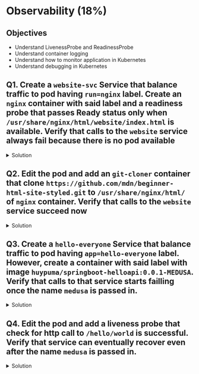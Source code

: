 # Observability (18%)

## Objectives
- Understand LivenessProbe and ReadinessProbe
- Understand container logging
- Understand how to monitor application in Kubernetes
- Understand debugging in Kubernetes

## Q1. Create a `website-svc` Service that balance traffic to pod having `run=nginx` label. Create an `nginx` container with said label and a readiness probe that passes Ready status only when `/usr/share/nginx/html/website/index.html` is available. Verify that calls to the `website` service always fail because there is no pod available

<details><summary>Solution</summary>

Create the `website-svc` service

```
k create service nodeport website-svc --tcp=80:80 -o yaml -n ckad

$ k get svc -n ckad -o wide
NAME          TYPE       CLUSTER-IP     EXTERNAL-IP   PORT(S)        AGE     SELECTOR
website-svc   NodePort   10.97.37.172   <none>        80:30522/TCP   5m20s   app=website-svc

$ minikube service website-svc -n ckad
|-----------|-------------|-------------|---------------------------|
| NAMESPACE |    NAME     | TARGET PORT |            URL            |
|-----------|-------------|-------------|---------------------------|
| ckad      | website-svc | 80-80/80    | http://192.168.64.6:30522 |
|-----------|-------------|-------------|---------------------------|

```

Create the `nginx` pod with label `app=website-svc`. Skip the readiness probe to verify that earlier service setup is correct

```
$ k run nginx --image=nginx -n ckad -lapp=website-svc
pod/nginx created

$ k get pod,svc -n ckad -o wide
NAME        READY   STATUS    RESTARTS   AGE   IP           NODE       NOMINATED NODE   READINESS GATES
pod/nginx   1/1     Running   0          18s   172.17.0.5   minikube   <none>           <none>

NAME                  TYPE       CLUSTER-IP     EXTERNAL-IP   PORT(S)        AGE     SELECTOR
service/website-svc   NodePort   10.97.37.172   <none>        80:30522/TCP   8m37s   app=website-svc

$ curl 192.168.64.6:30522
<!DOCTYPE html>
<html>
<head>
<title>Welcome to nginx!</title>
<style>
    body {
        width: 35em;
        margin: 0 auto;
        font-family: Tahoma, Verdana, Arial, sans-serif;
    }
</style>
</head>
<body>
<h1>Welcome to nginx!</h1>
<p>If you see this page, the nginx web server is successfully installed and
working. Further configuration is required.</p>

<p>For online documentation and support please refer to
<a href="http://nginx.org/">nginx.org</a>.<br/>
Commercial support is available at
<a href="http://nginx.com/">nginx.com</a>.</p>

<p><em>Thank you for using nginx.</em></p>
</body>
</html>
```

Recreate the pod, add the stated readiness probe

```
$ cat /tmp/probe-nginx.yaml 
apiVersion: v1
kind: Pod
metadata:
  creationTimestamp: null
  labels:
    app: website-svc
  name: nginx
spec:
  containers:
  - image: nginx
    name: nginx
    resources: {}
    readinessProbe:
      exec:
        command: ['ls', '/usr/share/nginx/html/website/index.html']
  dnsPolicy: ClusterFirst
  restartPolicy: Always
status: {}


$ k describe pod nginx -n ckad
Name:         nginx
Namespace:    ckad
...
Events:
  Type     Reason     Age               From               Message
  ----     ------     ----              ----               -------
  Normal   Scheduled  70s               default-scheduler  Successfully assigned ckad/nginx to minikube
  Normal   Pulling    69s               kubelet, minikube  Pulling image "nginx"
  Normal   Pulled     64s               kubelet, minikube  Successfully pulled image "nginx"
  Normal   Created    64s               kubelet, minikube  Created container nginx
  Normal   Started    63s               kubelet, minikube  Started container nginx
  Warning  Unhealthy  5s (x6 over 55s)  kubelet, minikube  Readiness probe failed: ls: cannot access '/usr/share/nginx/html/website/index.html': No such file or directory

```

The `website-svc` is now not accessible

```
$ curl 192.168.64.6:30522
curl: (7) Failed to connect to 192.168.64.6 port 30522: Connection refused
```

</details>


## Q2. Edit the pod and add an `git-cloner` container that clone `https://github.com/mdn/beginner-html-site-styled.git` to `/usr/share/nginx/html/` of `nginx` container. Verify that calls to the `website` service succeed now

<details><summary>Solution</summary>

Edit the pod's yaml file to add a `git-cloner` container. Note: it is important that `git-cloner` is part of `initContainers` and not 

```yaml
apiVersion: v1
kind: Pod
metadata:
  creationTimestamp: null
  labels:
    app: website-svc
  name: nginx
spec:
  volumes:
  - name: git-volume
    emptyDir: {}
  containers:
  - image: nginx
    name: nginx
    resources: {}
    volumeMounts:
    - name: git-volume
      mountPath: /usr/share/nginx/html
    readinessProbe:
      exec:
        command: ['ls', '/usr/share/nginx/html/website/index.html']
  initContainers:
  - image: alpine/git
    name: git-cloner
    command: ['git', 'clone', 'https://github.com/mdn/beginner-html-site-styled.git', 'website']
    volumeMounts:
    - name: git-volume
      mountPath: /git
  dnsPolicy: ClusterFirst
  restartPolicy: Never
status: {}
```

Verify that the pod has now gone thru init, probed for readiness to ready

```
$ k apply -f /tmp/probe-nginx.yaml -n ckad
pod/nginx created

$ k get pod -n ckad
NAME    READY   STATUS     RESTARTS   AGE
nginx   0/1     Init:0/1   0          3s

$ k get pod -n ckad
NAME    READY   STATUS    RESTARTS   AGE
nginx   0/1     Running   0          19s

$ k get pod -n ckad
NAME    READY   STATUS    RESTARTS   AGE
nginx   1/1     Running   0          22s

$ curl 192.168.64.6:30522/website/index.html
<!DOCTYPE html>
<html>
  <head>
    <meta charset="utf-8">
    <title>My test page</title>
    <link href="http://fonts.googleapis.com/css?family=Open+Sans" rel="stylesheet" type="text/css">
    <link href="styles/style.css" rel="stylesheet" type="text/css">
  </head>
  <body>
    <h1>Mozilla is cool</h1>
    <img src="images/firefox-icon.png" alt="The Firefox logo: a flaming fox surrounding the Earth.">

    <p>At Mozilla, we’re a global community of</p>

    <ul> <!-- changed to list in the tutorial -->
      <li>technologists</li>
      <li>thinkers</li>
      <li>builders</li>
    </ul>

    <p>working together to keep the Internet alive and accessible, so people worldwide can be informed contributors and creators of the Web. We believe this act of human collaboration across an open platform is essential to individual growth and our collective future.</p>

    <p>Read the <a href="https://www.mozilla.org/en-US/about/manifesto/">Mozilla Manifesto</a> to learn even more about the values and principles that guide the pursuit of our mission.</p>
  </body>
</html>
```
  
</details>  

## Q3. Create a `hello-everyone` Service that balance traffic to pod having `app=hello-everyone` label. However, create a container with said label with image `huypuma/springboot-helloapi:0.0.1-MEDUSA`. Verify that calls to that service starts failling once the name `medusa` is passed in.

<details><summary>Solution</summary>

Create the `hello-everyone` service

```
$ k create svc nodeport hello-everyone --tcp=8080 -n ckad
service/hello-everyone created

$ k describe service hello-everyone -n ckad
Name:                     hello-everyone
Namespace:                ckad
Labels:                   app=hello-everyone
Annotations:              <none>
Selector:                 app=hello-everyone
Type:                     NodePort
IP:                       10.97.185.220
Port:                     8080  8080/TCP
TargetPort:               8080/TCP
NodePort:                 8080  30701/TCP
Endpoints:                <none>
Session Affinity:         None
External Traffic Policy:  Cluster
Events:                   <none>
```

Create the pod

```
$ k run hello-medusa --image=huypuma/springboot-helloapi:0.0.1-MEDUSA -lapp=hello-everyone -n ckad
pod/hello-medusa created

$ minikube service list | grep hello-everyone
| ckad                 | hello-everyone            | 8080/8080    | http://192.168.64.6:30701 |

$ curl http://192.168.64.6:30701/hello/someone
Hello someone

$ curl http://192.168.64.6:30701/hello/another
Hello another

$ curl http://192.168.64.6:30701/hello/medusa
{"timestamp":"2020-10-11T16:52:25.793+00:00","status":500,"error":"Internal Server Error","message":"","path":"/hello/medusa"}


$ curl http://192.168.64.6:30701/hello/another
{"timestamp":"2020-10-11T16:52:41.764+00:00","status":500,"error":"Internal Server Error","message":"","path":"/hello/another"}

$ curl http://192.168.64.6:30701/hello/someone
{"timestamp":"2020-10-11T16:52:50.854+00:00","status":500,"error":"Internal Server Error","message":"","path":"/hello/someone"} 
```

</details>

## Q4. Edit the pod and add a liveness probe that check for http call to `/hello/world` is successful. Verify that service can eventually recover even after the name `medusa` is passed in.

<details><summary>Solution</summary>

Add a liveness probe that query `/hello/world`

```yaml
apiVersion: v1
kind: Pod
metadata:
  creationTimestamp: null
  labels:
    app: hello-everyone
  name: hello-medusa
spec:
  containers:
  - image: huypuma/springboot-helloapi:0.0.1-MEDUSA
    name: hello-medusa
    resources: {}
    livenessProbe:
      httpGet:
        path: /hello/world
        port: 8080
  dnsPolicy: ClusterFirst
  restartPolicy: Always
status: {}
```

Re-create the pod and verify that once liveness probe detects issue with the container, it will attempt a restart and recover the application state.

```
$ curl http://192.168.64.6:30701/hello/someone
Hello someone

$ curl http://192.168.64.6:30701/hello/medusa
{"timestamp":"2020-10-11T17:01:20.337+00:00","status":500,"error":"Internal Server Error","message":"","path":"/hello/medusa"}

$ curl http://192.168.64.6:30701/hello/someone
{"timestamp":"2020-10-11T17:01:24.309+00:00","status":500,"error":"Internal Server Error","message":"","path":"/hello/someone"}

$ k get pod -n ckad
NAME           READY   STATUS    RESTARTS   AGE
hello-medusa   1/1     Running   1          87s

$ curl http://192.168.64.6:30701/hello/someone
Hello someone 

```

Verify that liveness probe is responsible for the restart

```
$ k describe pod hello-medusa -n ckad
Name:         hello-medusa
Namespace:    ckad
...
    State:          Running
      Started:      Mon, 12 Oct 2020 01:01:41 +0800
    Last State:     Terminated
      Reason:       Error
      Exit Code:    143
      Started:      Mon, 12 Oct 2020 01:00:32 +0800
      Finished:     Mon, 12 Oct 2020 01:01:41 +0800
    Ready:          True
    Restart Count:  1
    Liveness:       http-get http://:8080/hello/world delay=0s timeout=1s period=10s #success=1 #failure=3
...
Events:
...
  Warning  Unhealthy  2m58s (x3 over 3m18s)  kubelet, minikube  Liveness probe failed: HTTP probe failed with statuscode: 500
  Normal   Killing    2m58s                  kubelet, minikube  Container hello-medusa failed liveness probe, will be restarted
  Normal   Pulled     2m57s (x2 over 4m6s)   kubelet, minikube  Container image "huypuma/springboot-helloapi:0.0.1-MEDUSA" already present on machine
  Normal   Created    2m57s (x2 over 4m6s)   kubelet, minikube  Created container hello-medusa
  Normal   Started    2m57s (x2 over 4m6s)   kubelet, minikube  Started container hello-medusa
  Warning  Unhealthy  2m48s (x2 over 3m58s)  kubelet, minikube  Liveness probe failed: Get http://172.17.0.5:8080/hello/world: dial tcp 172.17.0.5:8080: connect: connection refused

```

</details>